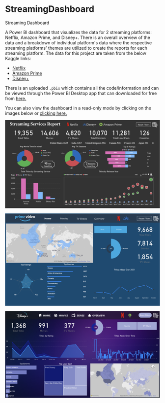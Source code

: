 # StreamingDashboard
Streaming Dashboard


A Power BI dashboard that visualizes the data for 2 streaming platforms: Netflix, Amazon Prime, and Disney+. There is an overall overview of the data and a breakdown of individual platform's data where the respective streaming platforms' themes are utilized to create the reports for each streaming platform.  The data for this project are taken from the below Kaggle links:
- [Netflix](https://www.kaggle.com/datasets/shivamb/netflix-shows)
- [Amazon Prime](https://www.kaggle.com/datasets/shivamb/amazon-prime-movies-and-tv-shows)
- [Disney+](https://www.kaggle.com/datasets/shivamb/disney-movies-and-tv-shows)

There is an uploaded ```.pbix``` which contains all the code/information and can be viewed through the Power BI Desktop app that can downloaded for free from [here.](https://powerbi.microsoft.com/en-us/desktop/) 

You can also view the dashboard in a read-only mode by clicking on the images below or [clicking here.](https://app.powerbi.com/view?r=eyJrIjoiM2NkMmNmOWEtZTY3Zi00ZTM0LTk0MzYtMDA4ZGQ0NTEzOWQzIiwidCI6IjVkZjdiZmU4LWM2NmUtNDQ2NS05YTZiLTc2MzZmZDVjNmRkOCIsImMiOjZ9&pageName=ReportSection4da436b8fa9c90b0c93c)

[![StreamingReport](https://github.com/thebadcoder96/StreamingDashboard/blob/main/Overall.png)](https://app.powerbi.com/view?r=eyJrIjoiM2NkMmNmOWEtZTY3Zi00ZTM0LTk0MzYtMDA4ZGQ0NTEzOWQzIiwidCI6IjVkZjdiZmU4LWM2NmUtNDQ2NS05YTZiLTc2MzZmZDVjNmRkOCIsImMiOjZ9&pageName=ReportSection4da436b8fa9c90b0c93c)

[![StreamingReport](https://github.com/thebadcoder96/StreamingDashboard/blob/main/Amazon.png)](https://app.powerbi.com/view?r=eyJrIjoiM2NkMmNmOWEtZTY3Zi00ZTM0LTk0MzYtMDA4ZGQ0NTEzOWQzIiwidCI6IjVkZjdiZmU4LWM2NmUtNDQ2NS05YTZiLTc2MzZmZDVjNmRkOCIsImMiOjZ9&pageName=ReportSection4da436b8fa9c90b0c93c)

[![StreamingReport](https://github.com/thebadcoder96/StreamingDashboard/blob/main/Disney.png)](https://app.powerbi.com/view?r=eyJrIjoiM2NkMmNmOWEtZTY3Zi00ZTM0LTk0MzYtMDA4ZGQ0NTEzOWQzIiwidCI6IjVkZjdiZmU4LWM2NmUtNDQ2NS05YTZiLTc2MzZmZDVjNmRkOCIsImMiOjZ9&pageName=ReportSection4da436b8fa9c90b0c93c)

